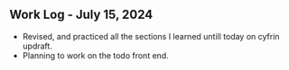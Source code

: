 ## Work Log - July 15, 2024

- Revised, and practiced all the sections I learned untill today on cyfrin updraft.
- Planning to work on the todo front end.